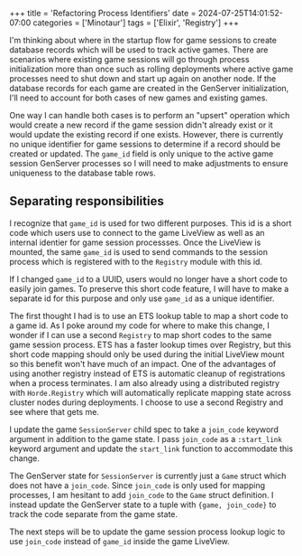 +++
title = 'Refactoring Process Identifiers'
date = 2024-07-25T14:01:52-07:00
categories = ['Minotaur']
tags = ['Elixir', 'Registry']
+++

I'm thinking about where in the startup flow for game sessions to create database records which will be used to track active games.
There are scenarios where existing game sessions will go through process initialization more than once such as rolling deployments where active game processes need to shut down and start up again on another node.
If the database records for each game are created in the GenServer initialization, I'll need to account for both cases of new games and existing games.

One way I can handle both cases is to perform an "upsert" operation which would create a new record if the game session didn't already exist or it would update the existing record if one exists.
However, there is currently no unique identifier for game sessions to determine if a record should  be created or updated.
The `game_id` field is only unique to the active game session GenServer processes so I will need to make adjustments to ensure uniqueness to the database table rows.

## Separating responsibilities

I recognize that `game_id` is used for two different purposes.
This id is a short code which users use to connect to the game LiveView as well as an internal identier for game session processses.
Once the LiveView is mounted, the same `game_id` is used to send commands to the session process which is registered with to the `Registry` module with this id.

If I changed `game_id` to a UUID, users would no longer have a short code to easily join games.
To preserve this short code feature, I will have to make a separate id for this purpose and only use `game_id` as a unique identifier.

The first thought I had is to use an ETS lookup table to map a short code to a game id.
As I poke around my code for where to make this change, I wonder if I can use a second `Registry` to map short codes to the same game session process.
ETS has a faster lookup times over Registry, but this short code mapping should only be used during the initial LiveView mount so this benefit won't have much of an impact.
One of the advantages of using another registry instead of ETS is automatic cleanup of registrations when a process terminates.
I am also already using a distributed registry with `Horde.Registry` which will automatically replicate mapping state across cluster nodes during deployments.
I choose to use a second Registry and see where that gets me.

I update the game `SessionServer` child spec to take a `join_code` keyword argument in addition to the game state.
I pass `join_code` as a `:start_link` keyword argument and update the `start_link` function to accommodate this change.

The GenServer state for `SessionServer` is currently just a `Game` struct which does not have a `join_code`.
Since `join_code` is only used for mapping processes, I am hesitant to add `join_code` to the `Game` struct definition.
I instead update the GenServer state to a tuple with `{game, join_code}` to track the code separate from the game state.

The next steps will be to update the game session process lookup logic to use `join_code` instead of `game_id` inside the game LiveView.

